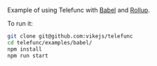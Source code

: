 Example of using Telefunc with [Babel](https://babeljs.io/) and [Rollup](https://rollupjs.org/).

To run it:

```bash
git clone git@github.com:vikejs/telefunc
cd telefunc/examples/babel/
npm install
npm run start
```
